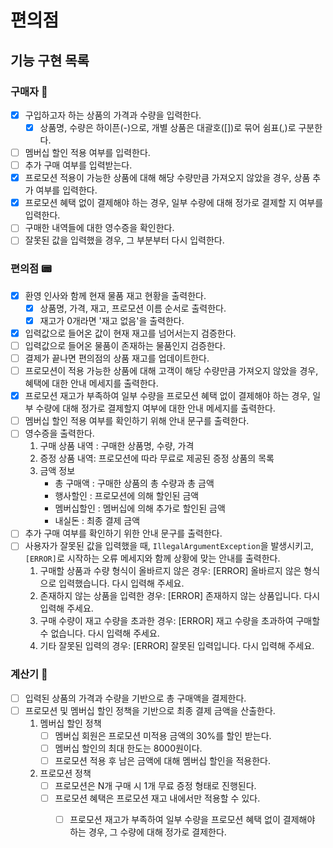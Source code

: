 # 편의점

## 기능 구현 목록

### 구매자 👥

- [x] 구입하고자 하는 상품의 가격과 수량을 입력한다.
    - [x] 상품명, 수량은 하이픈(-)으로, 개별 상품은 대괄호([])로 묶어 쉼표(,)로 구분한다.
- [ ] 멤버십 할인 적용 여부를 입력한다.
- [ ] 추가 구매 여부를 입력받는다.
- [x] 프로모션 적용이 가능한 상품에 대해 해당 수량만큼 가져오지 않았을 경우, 상품 추가 여부를 입력한다.
- [x] 프로모션 혜택 없이 결제해야 하는 경우, 일부 수량에 대해 정가로 결제할 지 여부를 입력한다.
- [ ] 구매한 내역들에 대한 영수증을 확인한다.
- [ ] 잘못된 값을 입력했을 경우, 그 부분부터 다시 입력한다.

### 편의점 📟

- [x] 환영 인사와 함께 현재 물품 재고 현황을 출력한다.
    - [x] 상품명, 가격, 재고, 프로모션 이름 순서로 출력한다.
    - [x] 재고가 0개라면 '재고 없음'을 출력한다.
- [x] 입력값으로 들어온 값이 현재 재고를 넘어서는지 검증한다.
- [ ] 입력값으로 들어온 물품이 존재하는 물품인지 검증한다.
- [ ] 결제가 끝나면 편의점의 상품 재고를 업데이트한다.
- [ ] 프로모션이 적용 가능한 상품에 대해 고객이 해당 수량만큼 가져오지 않았을 경우, 혜택에 대한 안내 메세지를 출력한다.
- [x] 프로모션 재고가 부족하여 일부 수량을 프로모션 혜택 없이 결제해야 하는 경우, 일부 수량에 대해 정가로 결제할지 여부에 대한 안내 메세지를 출력한다.
- [ ] 멤버십 할인 적용 여부를 확인하기 위해 안내 문구를 출력한다.
- [ ] 영수증을 출력한다.
    1. 구매 상품 내역 : 구매한 상품명, 수량, 가격
    2. 증정 상품 내역: 프로모션에 따라 무료로 제공된 증정 상품의 목록
    3. 금액 정보
        - 총 구매액 : 구매한 상품의 총 수량과 총 금액
        - 행사할인 : 프로모션에 의해 할인된 금액
        - 멤버십할인 : 멤버십에 의해 추가로 할인된 금액
        - 내실돈 : 최종 결제 금액
- [ ] 추가 구매 여부를 확인하기 위한 안내 문구를 출력한다.
- [ ] 사용자가 잘못된 값을 입력했을 때, `IllegalArgumentException`을 발생시키고, `[ERROR]`로 시작하는 오류 메세지와 함께 상황에 맞는 안내를 출력한다.
    1. 구매할 상품과 수량 형식이 올바르지 않은 경우: [ERROR] 올바르지 않은 형식으로 입력했습니다. 다시 입력해 주세요.
    2. 존재하지 않는 상품을 입력한 경우: [ERROR] 존재하지 않는 상품입니다. 다시 입력해 주세요.
    3. 구매 수량이 재고 수량을 초과한 경우: [ERROR] 재고 수량을 초과하여 구매할 수 없습니다. 다시 입력해 주세요.
    4. 기타 잘못된 입력의 경우: [ERROR] 잘못된 입력입니다. 다시 입력해 주세요.

### 계산기 🧮

- [ ] 입력된 상품의 가격과 수량을 기반으로 총 구매액을 결제한다.
- [ ] 프로모션 및 멤버십 할인 정책을 기반으로 최종 결제 금액을 산출한다.
    1. 멤버십 할인 정책
        - [ ] 멤버십 회원은 프로모션 미적용 금액의 30%를 할인 받는다.
        - [ ] 멤버십 할인의 최대 한도는 8000원이다.
        - [ ] 프로모션 적용 후 남은 금액에 대해 멤버십 할인을 적용한다.
    2. 프로모션 정책
        - [ ] 프로모션은 N개 구매 시 1개 무료 증정 형태로 진행된다.
        - [ ] 프로모션 혜택은 프로모션 재고 내에서만 적용할 수 있다.
            - [ ] 프로모션 재고가 부족하여 일부 수량을 프로모션 혜택 없이 결제해야 하는 경우, 그 수량에 대해 정가로 결제한다.



